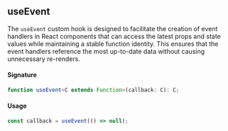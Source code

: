 ## useEvent

The `useEvent` custom hook is designed to facilitate the creation of event handlers in React components that can access the latest props and state values while maintaining a stable function identity. This ensures that the event handlers reference the most up-to-date data without causing unnecessary re-renders.

#### Signature

```typescript
function useEvent<C extends Function>(callback: C): C;
```

#### Usage

```typescript
const callback = useEvent(() => null);
```
